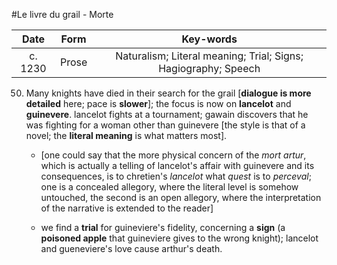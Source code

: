 #Le livre du grail - Morte

|Date|Form|Key-words|
|:---:|:---:|:---:|
|c. 1230|Prose|Naturalism; Literal meaning; Trial; Signs; Hagiography; Speech|

50. Many knights have died in their search for the grail [__dialogue is more detailed__ here; pace is __slower__]; the focus is now on __lancelot__ and __guinevere__. lancelot fights at a tournament; gawain discovers that he was fighting for a woman other than guinevere [the style is that of a novel; the __literal meaning__ is what matters most].

	- [one could say that the more physical concern of the _mort artur_, which is actually a telling of lancelot's affair with guinevere and its consequences, is to chretien's _lancelot_ what _quest_ is to _perceval_; one is a concealed allegory, where the literal level is somehow untouched, the second is an open allegory, where the interpretation of the narrative is extended to the reader]

	- we find a __trial__ for guineviere's fidelity, concerning a __sign__ (a __poisoned apple__ that guineviere gives to the wrong knight); lancelot and gueneviere's love cause arthur's death.
